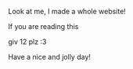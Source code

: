 Look at me, I made a whole website!

If you are reading this

giv 12 plz :3

Have a nice and jolly day!
